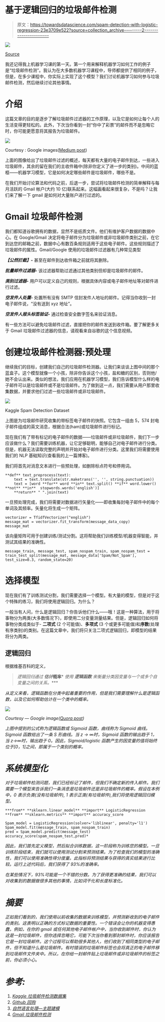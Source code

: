 # 基于逻辑回归的垃圾邮件检测

> 原文：<https://towardsdatascience.com/spam-detection-with-logistic-regression-23e3709e522?source=collection_archive---------2----------------------->

![](img/c17c57394b31cac03928f9706cb6cfb9.png)

[Source](https://www.vsmail.vn/tai-sao-phai-su-dung-email-doanh-nghiep/)

我还记得我上机器学习课的第一天。第一个用来解释机器学习如何工作的例子是“垃圾邮件检测”。我认为在大多数机器学习课程中，导师都提供了相同的例子，但是，在多少课程中，你实际上实现了这个模型？我们讨论机器学习如何参与垃圾邮件检测，然后继续讨论其他事情。

# 介绍

这篇文章的目的是逐步了解垃圾邮件过滤器的工作原理，以及它是如何让每个人的生活变得更轻松的。此外，下次当你看到一封“你中了彩票”的邮件而不是忽略它时，你可能更愿意将其报告为垃圾邮件。

![](img/a0d75e898d8b29a89d5c50d13926b23b.png)

Courtesy : Google images([Medium post](https://medium.com/analytics-vidhya/email-spam-classifier-using-naive-bayes-a51b8c6290d4))

上面的图像给出了垃圾邮件过滤的概述，每天都有大量的电子邮件到达，一些进入垃圾邮件，其余的留在我们的主收件箱中(除非你定义了进一步的类别)。中间的蓝框——机器学习模型，它是如何决定哪些邮件是垃圾邮件，哪些不是。

在我们开始讨论算法和代码之前，后退一步，尝试将垃圾邮件检测的简单解释与每月活跃的 Gmail 帐户(大约 10 亿)联系起来。这幅画看起来很复杂，不是吗？让我们来了解一下 gmail 是如何对大量账户进行过滤的。

# Gmail 垃圾邮件检测

我们都知道谷歌拥有的数据，显然不是纸质文件。他们有维护客户数据的数据中心。在 Google/Gmail 决定将电子邮件分为垃圾邮件或非垃圾邮件类别之前，在它到达您的邮箱之前，数据中心有数百条规则适用于这些电子邮件。这些规则描述了垃圾邮件的属性。Gmail/Google 使用的垃圾邮件过滤器有几种常见类型

***【公然拦截】-*** 甚至在邮件到达收件箱之前就将其删除。

***批量邮件过滤器-*** 该过滤器帮助过滤通过其他类别但却是垃圾邮件的邮件。

***类别过滤器-*** 用户可以定义自己的规则，根据具体内容或电子邮件地址等对邮件进行过滤。

***空发件人处置-*** 处置所有没有 SMTP 信封发件人地址的邮件。记得当你收到一封电子邮件说，“没有送到 xyz 地址”。

***空发件人报头标签验证-*** 通过检查安全数字签名来验证消息。

有一些方法可以避免垃圾邮件过滤，直接把你的邮件发送到收件箱。要了解更多关于 Gmail 垃圾邮件过滤器的信息，请观看来自谷歌的这个信息视频。

# 创建垃圾邮件检测器:预处理

继续我们的目标，创建我们自己的垃圾邮件检测器。让我们来谈谈上图中间的那个蓝盒子。这个模型就像一个小孩，除非你告诉这个小孩，盐和糖的区别，否则他/她不会认出来。类似的想法，我们应用在机器学习模型，我们告诉模型什么样的电子邮件可以是垃圾邮件或不是垃圾邮件。为了做到这一点，我们需要从用户那里收集数据，并要求他们过滤一些垃圾邮件或非垃圾邮件。

![](img/c16aa7d5ab41f2e4324fb557bdc54074.png)

Kaggle Spam Detection Dataset

上图是为垃圾邮件研究收集的带标签电子邮件的快照。它包含一组由 5，574 封电子邮件组成的英文消息，根据合法(ham)或垃圾邮件进行标记。

现在我们有了带有标记的电子邮件的数据——垃圾邮件或非垃圾邮件，我们下一步应该做什么？我们需要训练机器，让它足够聪明，能够自己对电子邮件进行分类。但是，机器无法读取完整的声明并开始对电子邮件进行分类。这里我们将需要使用我们的 NLP 基础知识(查看我的上一篇博客)。

我们将首先对消息文本进行一些预处理，如删除标点符号和停用词。

```
**def** text_preprocess(text):
    text = text.translate(str.maketrans('', '', string.punctuation))
    text = [word **for** word **in** text.split() **if** word.lower() **not** **in**  stopwords.words('english')]
    **return** " ".join(text)
```

一旦预处理完成，我们将需要对数据进行矢量化——即收集每封电子邮件中的每个单词及其频率。矢量化将生成一个矩阵。

```
vectorizer = TfidfVectorizer("english")
message_mat = vectorizer.fit_transform(message_data_copy)
message_mat
```

该向量矩阵可用于创建训练/测试分割。这将帮助我们训练模型/机器变得智能，并测试其结果的准确性。

```
message_train, message_test, spam_nospam_train, spam_nospam_test = train_test_split(message_mat, message_data['Spam/Not_Spam'], test_size=0.3, random_state=20) 
```

# 选择模型

现在我们有了训练测试分割，我们需要选择一个模型。有大量的模型，但是对于这个特殊的练习，我们将使用逻辑回归。为什么？

一般当有人问，什么是逻辑回归？你告诉他们什么——哦！这是一种算法，用于将事物分为两类(大多数情况下)，即使用二分变量测量结果。但是，逻辑回归如何将事物分类成类似于- **二项式** (2 个可能值)、**多项式** (3 个或更多可能值)和**序数**(处理有序类别)的类别。在这篇文章中，我们将只关注二项式逻辑回归，即模型的结果将分为两类。

## 逻辑回归

根据维基百科的定义，

> *逻辑回归通过* ***估计*****概率*** *使用* ***逻辑函数*** *来衡量分类因变量与一个或多个自变量之间的关系。****

*从定义来看，逻辑函数在分类中起着重要的作用，但是我们需要理解什么是逻辑函数，以及它如何帮助估计在一个类中的概率。*

*![](img/249a49dcb745e0a03501b0495d79460f.png)*

*Courtesy — Google image([Quora post](https://www.quora.com/Why-is-logistic-regression-considered-a-linear-model))*

*上图中提到的公式称为逻辑函数或 Sigmoid 函数，曲线称为 Sigmoid 曲线。Sigmoid 函数给出了一条 S 形曲线。当 z → ∞时，Sigmoid 函数的输出趋于 1，当 z→∞时，输出趋于 0。因此，Sigmoid/logistic 函数产生的因变量的值将始终位于[0，1]之间，即属于一个类别的概率。*

# *系统模型化*

*对于垃圾邮件检测问题，我们已经标记了邮件，但我们不确定新的传入邮件。我们需要一个模型来告诉我们一条消息是垃圾邮件还是非垃圾邮件的概率。假设在本例中，0 表示负类(没有垃圾邮件), 1 表示正类(有垃圾邮件),我们将使用逻辑回归模型。*

```
***from** **sklearn.linear_model** **import** LogisticRegression
**from** **sklearn.metrics** **import** accuracy_score

Spam_model = LogisticRegression(solver='liblinear', penalty='l1')
Spam_model.fit(message_train, spam_nospam_train)
pred = Spam_model.predict(message_test)
accuracy_score(spam_nospam_test,pred)*
```

*因此，我们首先定义模型，然后拟合训练数据，这一阶段称为训练您的模型。一旦训练阶段结束，我们就可以使用测试分割来预测结果。为了检查我们的模型的准确性，我们可以使用准确性得分度量。此指标将预测结果与获得的真实结果进行比较。运行上述代码后，我们获得了 93%的准确率。*

*在某些情况下，93%可能是一个不错的分数。为了获得更准确的结果，我们可以对收集到的数据做很多其他的事情，比如词干化和长度标准化。*

# *摘要*

*正如我们看到的，我们使用以前收集的数据来训练模型，并预测新收到的电子邮件的类别。这表明以正确的方式标记数据的重要性。一个错误会让你的机器变得愚蠢，例如，在你的 gmail 或任何其他电子邮件帐户中，当你收到邮件时，你认为这是一封垃圾邮件，但你选择忽略它，可能下次当你看到那封邮件时，你应该报告它是一封垃圾邮件。这个过程可以帮助很多其他人，他们收到了相同类型的电子邮件，但不知道什么是垃圾邮件。有时错误的垃圾邮件标签也会将真正的电子邮件移到垃圾邮件文件夹中。所以，在你给一封邮件贴上垃圾邮件或非垃圾邮件的标签之前，你必须小心。*

# *参考:*

1.  *[Kaggle 垃圾邮件检测数据集](https://www.kaggle.com/uciml/sms-spam-collection-dataset/data)*
2.  *[Github 回购](https://github.com/SharmaNatasha/Machine-Learning-using-Python/blob/master/Classification%20project/Spam_Detection.ipynb)*
3.  *[自然语言处理—主题建模](https://hackernoon.com/nlp-101-topic-modeling-for-humans-part-1-a030e8155584)*
4.  *[Gmail 垃圾邮件检测](https://www.quora.com/How-does-Gmail-spam-detection-work-1)*